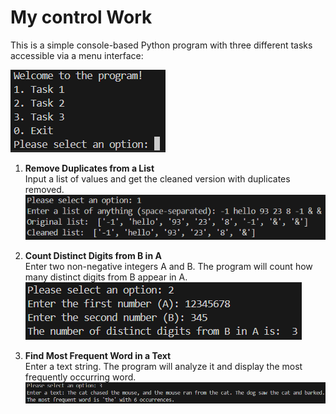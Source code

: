 # My control Work

This is a simple console-based Python program with three different tasks accessible via a menu interface:

![Menu Screenshot](img/menu_screenshot.png)

1. **Remove Duplicates from a List**  
   Input a list of values and get the cleaned version with duplicates removed.
   ![Task 1 Screenshot](img/task1_screenshot.png)

2. **Count Distinct Digits from B in A**  
   Enter two non-negative integers A and B. The program will count how many distinct digits from B appear in A.
   ![Task 2 Screenshot](img/task2_screenshot.png)

3. **Find Most Frequent Word in a Text**  
   Enter a text string. The program will analyze it and display the most frequently occurring word.
   ![Task 3 Screenshot](img/task3_screenshot.png)

